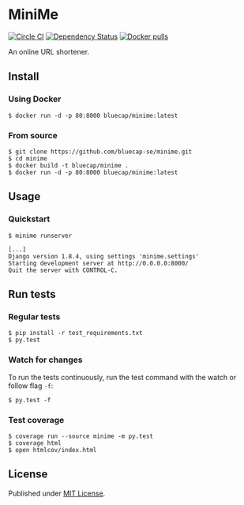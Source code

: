 # MiniMe

[![Circle CI](https://img.shields.io/circleci/project/bluecap-se/minime.svg?style=flat-square)](https://circleci.com/gh/bluecap-se/minime)
[![Dependency Status](https://img.shields.io/gemnasium/bluecap-se/minime.svg?style=flat-square)](https://gemnasium.com/bluecap-se/minime)
[![Docker pulls](https://img.shields.io/docker/pulls/bluecap/minime.svg?style=flat-square)](https://registry.hub.docker.com/u/bluecap/minime/)

An online URL shortener.

## Install

### Using Docker

```console
$ docker run -d -p 80:8000 bluecap/minime:latest
```

### From source

```console
$ git clone https://github.com/bluecap-se/minime.git
$ cd minime
$ docker build -t bluecap/minime .
$ docker run -d -p 80:8000 bluecap/minime:latest
```

## Usage

### Quickstart

```console
$ minime runserver

[...]
Django version 1.8.4, using settings 'minime.settings'
Starting development server at http://0.0.0.0:8000/
Quit the server with CONTROL-C.
```


## Run tests

### Regular tests

```console
$ pip install -r test_requirements.txt
$ py.test
```

### Watch for changes

To run the tests continuously, run the test command with the watch or follow flag `-f`:

```console
$ py.test -f
```

### Test coverage

```console
$ coverage run --source minime -m py.test
$ coverage html
$ open htmlcov/index.html
```

## License

Published under [MIT License](https://github.com/bluecap-se/minime/blob/master/LICENSE).
